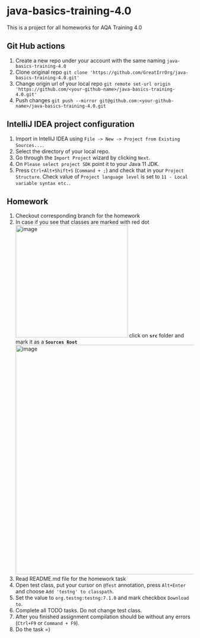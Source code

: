 # java-basics-training-4.0

This is a project for all homeworks for AQA Training 4.0

## Git Hub actions

1. Create a new repo under your account with the same naming ```java-basics-training-4.0```
2. Clone original repo
    ```git clone 'https://github.com/GreatIrrOrg/java-basics-training-4.0.git'```
3. Change origin url of your local repo
    ```git remote set-url origin 'https://github.com/<your-github-name>/java-basics-training-4.0.git'```
4. Push changes
   ```git push --mirror git@github.com:<your-github-name>/java-basics-training-4.0.git```

## IntelliJ IDEA project configuration
1. Import in IntelliJ IDEA using `File -> New -> Project from Existing Sources...`.
2. Select the directory of your local repo. 
3. Go through the `Import Project` wizard by clicking `Next`.
4. On `Please select project SDK` point it to your Java 11 JDK.
5. Press `Ctrl+Alt+Shift+S` (`Command + ;`) and check that in your `Project Structure`.
   Check value of `Project language level` is set to `11 - Local variable syntax etc.`.

## Homework 

1. Checkout corresponding branch for the homework
2. In case if you see that classes are marked with red dot <img width="302" alt="image" src="https://github.com/user-attachments/assets/336e14f1-9bc2-44fb-9790-5153fe9f1558">
   click on **`src`** folder
   and mark it as a **`Sources Root`** <img width="617" alt="image" src="https://github.com/user-attachments/assets/66a2dae2-f99f-4cbf-9139-44aacacfb634">
4. Read README.md file for the homework task
5. Open test class, put your cursor on `@Test` annotation, press `Alt+Enter`
   and choose `Add 'testng' to classpath`.
6. Set the value to `org.testng:testng:7.1.0` and mark checkbox `Download to`.
7. Complete all TODO tasks. Do not change test class.
8. After you finished assignment compilation should be without any errors (`Ctrl+F9` or `Command + F9`).
4. Do the task =) 
